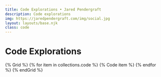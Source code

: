 ```yaml
---
title: Code Explorations • Jared Pendergraft
description: Code explorations
img: https://jaredpendergraft.com/img/social.jpg
layout: layouts/base.njk
class: code
---
```


# Code Explorations

{% Grid %}
{% for item in collections.code %}
  {% Code item %}
{% endfor %}
{% endGrid %}